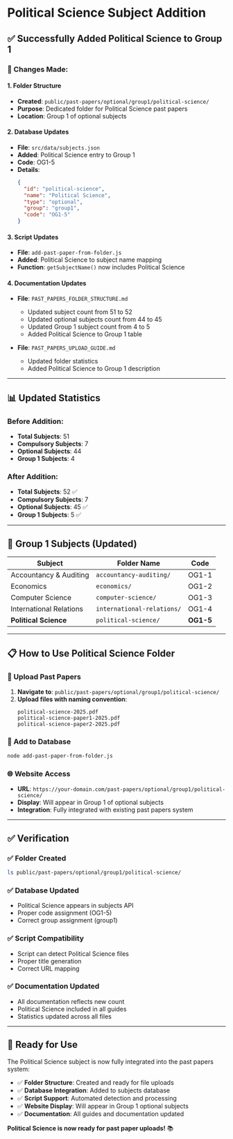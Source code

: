 # Political Science Subject Addition

## ✅ **Successfully Added Political Science to Group 1**

### **📁 Changes Made:**

#### **1. Folder Structure**
- **Created**: `public/past-papers/optional/group1/political-science/`
- **Purpose**: Dedicated folder for Political Science past papers
- **Location**: Group 1 of optional subjects

#### **2. Database Updates**
- **File**: `src/data/subjects.json`
- **Added**: Political Science entry to Group 1
- **Code**: OG1-5
- **Details**:
  ```json
  {
    "id": "political-science",
    "name": "Political Science",
    "type": "optional",
    "group": "group1",
    "code": "OG1-5"
  }
  ```

#### **3. Script Updates**
- **File**: `add-past-paper-from-folder.js`
- **Added**: Political Science to subject name mapping
- **Function**: `getSubjectName()` now includes Political Science

#### **4. Documentation Updates**
- **File**: `PAST_PAPERS_FOLDER_STRUCTURE.md`
  - Updated subject count from 51 to 52
  - Updated optional subjects count from 44 to 45
  - Updated Group 1 subject count from 4 to 5
  - Added Political Science to Group 1 table

- **File**: `PAST_PAPERS_UPLOAD_GUIDE.md`
  - Updated folder statistics
  - Added Political Science to Group 1 description

---

## 📊 **Updated Statistics**

### **Before Addition:**
- **Total Subjects**: 51
- **Compulsory Subjects**: 7
- **Optional Subjects**: 44
- **Group 1 Subjects**: 4

### **After Addition:**
- **Total Subjects**: 52 ✅
- **Compulsory Subjects**: 7
- **Optional Subjects**: 45 ✅
- **Group 1 Subjects**: 5 ✅

---

## 🎯 **Group 1 Subjects (Updated)**

| Subject | Folder Name | Code |
|---------|-------------|------|
| Accountancy & Auditing | `accountancy-auditing/` | OG1-1 |
| Economics | `economics/` | OG1-2 |
| Computer Science | `computer-science/` | OG1-3 |
| International Relations | `international-relations/` | OG1-4 |
| **Political Science** | `political-science/` | **OG1-5** |

---

## 📋 **How to Use Political Science Folder**

### **📁 Upload Past Papers**
1. **Navigate to**: `public/past-papers/optional/group1/political-science/`
2. **Upload files with naming convention**:
   ```
   political-science-2025.pdf
   political-science-paper1-2025.pdf
   political-science-paper2-2025.pdf
   ```

### **🔧 Add to Database**
```bash
node add-past-paper-from-folder.js
```

### **🌐 Website Access**
- **URL**: `https://your-domain.com/past-papers/optional/group1/political-science/`
- **Display**: Will appear in Group 1 of optional subjects
- **Integration**: Fully integrated with existing past papers system

---

## ✅ **Verification**

### **✅ Folder Created**
```bash
ls public/past-papers/optional/group1/political-science/
```

### **✅ Database Updated**
- Political Science appears in subjects API
- Proper code assignment (OG1-5)
- Correct group assignment (group1)

### **✅ Script Compatibility**
- Script can detect Political Science files
- Proper title generation
- Correct URL mapping

### **✅ Documentation Updated**
- All documentation reflects new count
- Political Science included in all guides
- Statistics updated across all files

---

## 🚀 **Ready for Use**

The Political Science subject is now fully integrated into the past papers system:

- ✅ **Folder Structure**: Created and ready for file uploads
- ✅ **Database Integration**: Added to subjects database
- ✅ **Script Support**: Automated detection and processing
- ✅ **Website Display**: Will appear in Group 1 optional subjects
- ✅ **Documentation**: All guides and documentation updated

**Political Science is now ready for past paper uploads!** 📚 